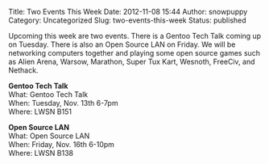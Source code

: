 Title: Two Events This Week
Date: 2012-11-08 15:44
Author: snowpuppy
Category: Uncategorized
Slug: two-events-this-week
Status: published

Upcoming this week are two events. There is a Gentoo Tech Talk coming up
on Tuesday. There is also an Open Source LAN on Friday. We will be
networking computers together and playing some open source games such as
Alien Arena, Warsow, Marathon, Super Tux Kart, Wesnoth, FreeCiv, and
Nethack.

**Gentoo Tech Talk**  
What: Gentoo Tech Talk  
When: Tuesday, Nov. 13th 6-7pm  
Where: LWSN B151

**Open Source LAN**  
What: Open Source LAN  
When: Friday, Nov. 16th 6-10pm  
Where: LWSN B138
